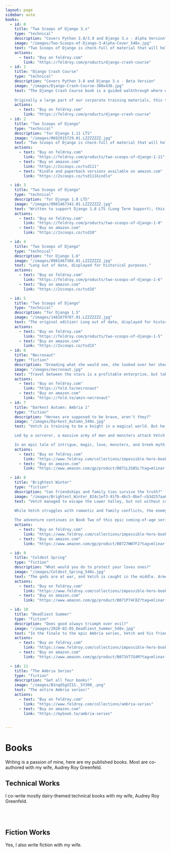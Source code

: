 ```yaml
---
layout: page
sidebar: auto
books:
  - id: 0
    title: "Two Scoops of Django 3.x"
    type: "technical"
    description: "Covers Python 3.8/3.9 and Django 3.x - Alpha Version"
    image: "/images/Two-Scoops-of-Django-3-Alpha-Cover_540x.jpg"
    text: "Two Scoops of Django is chock-full of material that will help you with your Django projects. Written to support Django 3.0, 3.1, and 3.2 LTS (Long Term Support), this book won't get outdated until April 2024."
    actions:
      - text: "Buy on feldroy.com"
        link: "https://feldroy.com/products/django-crash-course"
  - id: 1
    title: "Django Crash Course"
    type: "technical"
    description: "Covers Python 3.8 and Django 3.x - Beta Version"
    image: "/images/Django-Crash-Course-300x436.jpg"
    text: "The Django Crash Course book is a guided walkthrough where we build a real, production-quality Django web application from the ground up.
    
    Originally a large part of our corporate training materials, this tutorial was once only available to companies paying $3000 a seat for in-person training. The contents of this book are professional-grade and have been used by real software companies to get their engineers up and running fast with Python 3.8 and Django 3.x development."
    actions:
      - text: "Buy on feldroy.com"
        link: "https://feldroy.com/products/django-crash-course"
  - id: 2
    title: "Two Scoops of Django"
    type: "technical"
    description: "for Django 1.11 LTS"
    image: "/images/0692915729.01.LZZZZZZZ.jpg"
    text: "Two Scoops of Django is chock-full of material that will help you with your Django projects. Written to support Django 1.11 LTS (Long Term Support), this book won't get outdated until April 2020."
    actions:
      - text: "Buy on feldroy.com"
        link: "https://feldroy.com/products/two-scoops-of-django-1-11"
      - text: "Buy on amazon.com"
        link: "https://2scoops.co/tsd111"
      - text: "Kindle and paperback versions available on amazon.com"
        link: "https://2scoops.co/tsd111kindle"

  - id: 3
    title: "Two Scoops of Django"
    type: "technical"
    description: "for Django 1.8 LTS"
    image: "/images/0981467342.01.LZZZZZZZ.jpg"
    text: "Written to support Django 1.8 LTS (Long Term Support), this book is still useful to have for older projects."
    actions:
      - text: "Buy on feldroy.com"
        link: "https://feldroy.com/products/two-scoops-of-django-1-8"
      - text: "Buy on amazon.com"
        link: "https://2scoops.co/tsd18"

  - id: 4
    title: "Two Scoops of Django"
    type: "technical"
    description: "for Django 1.6"
    image: "/images/098146730X.01.LZZZZZZZ.jpg"
    text: "Long out of date, displayed for historical purposes."
    actions:
      - text: "Buy on feldroy.com"
        link: "https://feldroy.com/products/two-scoops-of-django-1-6"
      - text: "Buy on amazon.com"
        link: "https://2scoops.co/tsd16"

  - id: 5
    title: "Two Scoops of Django"
    type: "technical"
    description: "for Django 1.5"
    image: "/images/1481879707.01.LZZZZZZZ.jpg"
    text: "The original edition! Long out of date, displayed for historical purposes."
    actions:
      - text: "Buy on feldroy.com"
        link: "https://feldroy.com/products/two-scoops-of-django-1-5"
      - text: "Buy on amazon.com"
        link: "https://2scoops.co/tsd15"
  - id: 6
    title: "Necronaut"
    type: "fiction"
    description: "Dreading what she would see, she looked over her shoulder. Something with too many legs and mouths scrabbled into the airlock."
    image: "/images/necronaut.jpg"
    text: "Travel between the stars is a profitable enterprise, but takes humanity through the dark seas of fate. The journey is risky, and death is right outside the ships that ply the tortured waters between the stars. A realm where when in trouble, the fortunate die and everyone else is consumed body and soul."
    actions:
      - text: "Buy on feldroy.com"
        link: "https://feld.to/necronaut"
      - text: "Buy on amazon.com"
        link: "https://feld.to/amzn-necronaut"        
  - id: 7
    title: "Darkest Autumn: Ambria 1"
    type: "fiction"
    description: "Heroes are supposed to be brave, aren't they?"
    image: "/images/Darkest_Autumn_540x.jpg"
    text: "Vetch is training to be a knight in a magical world. But he's afraid of battle and reluctant to hurt others. He's kept his fears from his friends, but he knows at some point he'll be revealed for the coward he is. 

    Led by a sorcerer, a massive army of men and monsters attack Vetch's homeland, the land of Ambria. With no idea how far the enemy's power extends, Vetch struggles against impossible odds to keep himself and those he cares about safe.

    In an epic tale of intrigue, magic, love, monsters, and Greek myth, can a sixteen-year-old warrior with a too-gentle heart survive?"
    actions:
      - text: "Buy on feldroy.com"
        link: "https://www.feldroy.com/collections/impossible-hero-books/products/ambria-book-1-darkest-autumn"
      - text: "Buy on amazon.com"
        link: "https://www.amazon.com/gp/product/B071L2G8SL?tag=mlinar-20"

  - id: 8
    title: "Brightest Winter"
    type: "fiction"
    description: "Can friendships and family ties survive the truth?"
    image: "/images/Brightest_Winter_824c1ef3-91fb-46c5-8bef-cb3d257aa6ec_540x.jpg"
    text: "Vetch managed to escape the Lower Valley, but not without cost. His physical injuries are healed by magic, but the wounds to his spirit remain. His hidden cowardice is now compounded by guilt over what he was forced to do to survive.

    While Vetch struggles with romantic and family conflicts, the enemy hasn't been idle. Tapping into mystical powers beyond comprehension, the Dark Lord has hatched a plot to conquer the Upper Valley.
    
    The adventure continues in Book Two of this epic coming-of-age series."
    actions:
      - text: "Buy on feldroy.com"
        link: "https://www.feldroy.com/collections/impossible-hero-books/products/ambria-book-2-brightest-winter"
      - text: "Buy on amazon.com"
        link: "https://www.amazon.com/gp/product/B0727WW7F2?tag=mlinar-20"

  - id: 9
    title: "Coldest Spring"
    type: "fiction"
    description: "What would you do to protect your loves ones?"
    image: "/images/Coldest_Spring_540x.jpg"
    text: "The gods are at war, and Vetch is caught in the middle. Armed with truths he now wishes he did not know, Vetch struggles to do what he can to keep his friends and family safe in a world torn apart by war."
    actions:
      - text: "Buy on feldroy.com"
        link: "https://www.feldroy.com/collections/impossible-hero-books/products/ambria-book-3-coldest-spring"
      - text: "Buy on amazon.com"
        link: "https://www.amazon.com/gp/product/B071P74C8Z?tag=mlinar-20"

  - id: 10
    title: "Deadliest Summer"
    type: "fiction"
    description: "Does good always triumph over evil?"
    image: "/images/2020-02-05_Deadliest_Summer_540x.jpg"
    text: "In the finale to the epic Ambria series, Vetch and his friends have finally struck a blow against the Dark Lord. Now begins the difficult journey back home, where they'll have to face not just their enemy in a titanic conflict, but also their own nation. Is Vetch willing to make the ultimate sacrifice to stop darkness from taking over the world?"
    actions:
      - text: "Buy on feldroy.com"
        link: "https://www.feldroy.com/collections/impossible-hero-books/products/ambria-book-4-deadliest-summer"
      - text: "Buy on amazon.com"
        link: "https://www.amazon.com/gp/product/B073V77G4M?tag=mlinar-20"

  - id: 11
    title: "The Ambria Series"
    type: "fiction"
    description: "Get all four books!"
    image: "/images/B1nqdSgVZ1S._SY300_.png"
    text: "The entire Ambria series!"
    actions:
      - text: "Buy on feldroy.com"
        link: "https://www.feldroy.com/collections/ambria-series"
      - text: "Buy on amazon.com"
        link: "https://mybook.to/ambria-series"

        
---
```


# Books

Writing is a passion of mine, here are my published books. Most are co-authored with my wife, Audrey Roy Greenfeld.

## Technical Works

I co-write mostly dairy-themed technical books with my wife, Audrey Roy Greenfeld.

<Card
    v-for="book in $frontmatter.books"
    v-if="book.type == 'technical'"
    :key="book.id"
    :title="book.title"
    :description="book.description"
    :image="book.image"
    :text="book.text"
    :actions="book.actions"
    width="300"
    class="horizontal" />
<br>
<br>

## Fiction Works

Yes, I also write fiction with my wife.

<Card
    v-for="book in $frontmatter.books"
    v-if="book.type == 'fiction'"
    :key="book.id"
    :title="book.title"
    :description="book.description"
    :image="book.image"
    :text="book.text"
    :actions="book.actions"
    width="300"
    class="horizontal" />

  <!-- https://images.amazon.com/images/P/B071L2G8SL.01.LZZZZZZZ.jpg -->
